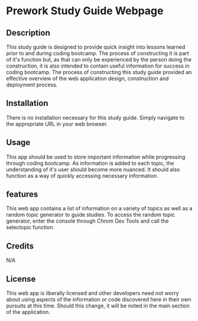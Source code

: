 # Prework Study Guide Webpage



## Description

This study guide is designed to provide quick insight into lessons learned prior to and during coding bootcamp. The process of constructing it is part of it's function but, as that can only be experienced by the person doing the construction, it is also intended to contain useful information for success in coding bootcamp. The process of constructing this study guide provided an effective overview of the web application design, construction and deployment process. 

## Installation

There is no installation necessary for this study guide. Simply navigate to the appropriate URL in your web browser. 

## Usage

This app should be used to store important information while progressing through coding bootcamp. As information is added to each topic, the understanding of it's user should become more nuanced. It should also function as a way of quickly accessing necessary information. 

## features

This web app contains a list of information on a variety of topics as well as a random topic generator to guide studies. To access the random topic generator, enter the console through Chrom Dev Tools and call the selectopic function.

## Credits

N/A

## License 

This web app is liberally licensed and other developers need not worry about using aspects of the information or code discovered here in their own pursuits at this time. Should this change, it will be noted in the main section of the application. 